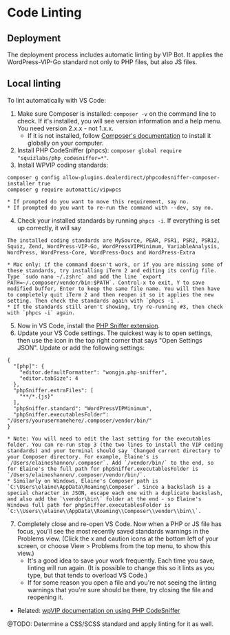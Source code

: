 # Code Linting

## Deployment

The deployment process includes automatic linting by VIP Bot. It applies the WordPress-VIP-Go standard not only to PHP files, but also JS files.

## Local linting

To lint automatically with VS Code:

1. Make sure Composer is installed: `composer -v` on the command line to check. If it's installed, you will see version information and a help menu. You need version 2.x.x - not 1.x.x.
    * If it is not installed, follow [Composer's documentation](https://getcomposer.org/doc/00-intro.md) to install it globally on your computer.
2. Install PHP CodeSniffer (phpcs): `composer global require "squizlabs/php_codesniffer=*"`.
3. Install WPVIP coding standards:
 ```
 composer g config allow-plugins.dealerdirect/phpcodesniffer-composer-installer true
 composer g require automattic/vipwpcs
 ```
    * If prompted do you want to move this requirement, say no.
    * If prompted do you want to re-run the command with --dev, say no.
4. Check your installed standards by running `phpcs -i`. If everything is set up correctly, it will say
 ```
 The installed coding standards are MySource, PEAR, PSR1, PSR2, PSR12, Squiz, Zend, WordPress-VIP-Go, WordPressVIPMinimum, VariableAnalysis, WordPress, WordPress-Core, WordPress-Docs and WordPress-Extra
 ```
    * Mac only: if the command doesn't work, or if you are missing some of these standards, try installing iTerm 2 and editing its config file. Type `sudo nano ~/.zshrc` and add the line `export PATH=~/.composer/vendor/bin:$PATH`. Control-x to exit, Y to save modified buffer, Enter to keep the same file name. You will then have to completely quit iTerm 2 and then reopen it so it applies the new setting. Then check the standards again with `phpcs -i`.
    * If the standards still aren't showing, try re-running #3, then check with `phpcs -i` again.
5. Now in VS Code, install the [PHP Sniffer extension](https://marketplace.visualstudio.com/items?itemName=wongjn.php-sniffer).
6. Update your VS Code settings. The quickest way is to open settings, then use the icon in the top right corner that says "Open Settings JSON". Update or add the following settings:
 ```
 {
   "[php]": {
     "editor.defaultFormatter": "wongjn.php-sniffer",
     "editor.tabSize": 4
   },
   "phpSniffer.extraFiles": [
     "**/*.{js}"
   ],
   "phpSniffer.standard": "WordPressVIPMinimum",
   "phpSniffer.executablesFolder": "/Users/yourusernamehere/.composer/vendor/bin/"
 }
 ```
    * Note: You will need to edit the last setting for the executables folder. You can re-run step 3 (the two lines to install the VIP coding standards) and your terminal should say `Changed current directory to` your Composer directory. For example, Elaine's is `/Users/elaineshannon/.composer`. Add `/vendor/bin/` to the end, so for Elaine's the full path for phpSniffer.executablesFolder is `/Users/elaineshannon/.composer/vendor/bin/`.
    * Similarly on Windows, Elaine's Composer path is `C:\Users\elaine\AppData\Roaming\Composer`. Since a backslash is a special character in JSON, escape each one with a duplicate backslash, and also add the `\vendor\bin\` folder at the end - so Elaine's Windows full path for phpSniffer.executablesFolder is `C:\\Users\\elaine\\AppData\\Roaming\\Composer\\vendor\\bin\\`.
7. Completely close and re-open VS Code. Now when a PHP or JS file has focus, you'll see the most recently saved standards warnings in the Problems view. (Click the x and caution icons at the bottom left of your screen, or choose View > Problems from the top menu, to show this view.)
    * It's a good idea to save your work frequently. Each time you save, linting will run again. (It is possible to change this so it lints as you type, but that tends to overload VS Code.)
    * If for some reason you open a file and you're not seeing the linting warnings that you're sure should be there, try closing the file and reopening it.

- Related: [wpVIP documentation on using PHP CodeSniffer](https://docs.wpvip.com/how-tos/php_codesniffer/)

@TODO: Determine a CSS/SCSS standard and apply linting for it as well.